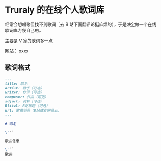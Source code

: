 # Truraly 的在线个人歌词库

经常会想唱歌但找不到歌词（去 B 站下面翻评论挺麻烦的），于是决定做一个在线歌词库方便自己用。

主要是 V 家的歌词多一点

网站： xxxx

## 歌词格式

````md
---
title: 歌名
artist: 歌手（可选）
writer: 作词（可选）
composer: 作曲（可选）
adjust: 调校（可选）
Btital: B站标题（可选）
url: 歌曲链接（B站或者网易云）
---

# 歌名

\```

歌曲信息

\```
歌词
````
